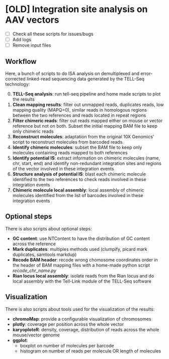 # [OLD] Integration site analysis on AAV vectors

- [ ] Check all these scripts for issues/bugs
- [ ] Add logs
- [ ] Remove input files

## Workflow

Here, a bunch of scripts to do ISA analysis on demultiplexed and error-corrected linked-read sequencing data generated by the TELL-Seq technology:

0. **TELL-Seq analysis**: run tell-seq pipeline and home made scripts to plot the results
1. **Clean mapping results**: filter out unmapped reads, duplicates reads, low mapping quality (MAPQ=0), similar reads in homologous regions between the two references and reads located in repeat regions
2. **Filter chimeric reads**: filter out reads mapped either on mouse or vector reference but not on both. Subset the initial mapping BAM file to keep only chimeric reads
3. **Reconstruct molecules**: adaptation from the original 10X Genomics' script to reconstruct molecules from barcoded reads.
4. **Identify chimeric molecules**: subset the BAM file to keep only molecules containing reads mapped to both references
5. **Identify potential IS**: extract information on chimeric molecules (name, chr, start, end) and identify non-redundant integration sites and regions of the vector involved in these integration events
6. **Structure analysis of potential IS**: blast each chimeric molecule identified to the two references to check reads involved in these integration events
7. **Chimeric molecule local assembly**: local assembly of chimeric molecules identified from the list of barcodes involved in these integration events


## Optional steps

There is also scripts about optional steps:
- **GC content**: use NTContent to have the distribution of GC content across the reference
- **Mark duplicates**: multiples methods used (clumpify, picard mark duplicates, samtools markdup)
- **Recode BAM header**: recode wrong chomosome coordinates order in the header of BAM mapping files with a home-made python script *recode_chr_name.py*
- **Rian locus local assembly**: isolate reads from the Rian locus and do local assembly with the Tell-Link module of the TELL-Seq software


## Visualization

There is also scripts about tools used for the visualization of the results:
- **chromoMap**: provide a configurable visualization of chromosomes
- **plotly**: coverage per position across the whole vector
- **karyoploteR**: density, coverage, distribution of reads across the whole mouse/vector genome
- **ggplot**: 
  - boxplot on number of molecules per barcode
  - histogram on number of reads per molecule OR length of molecules
